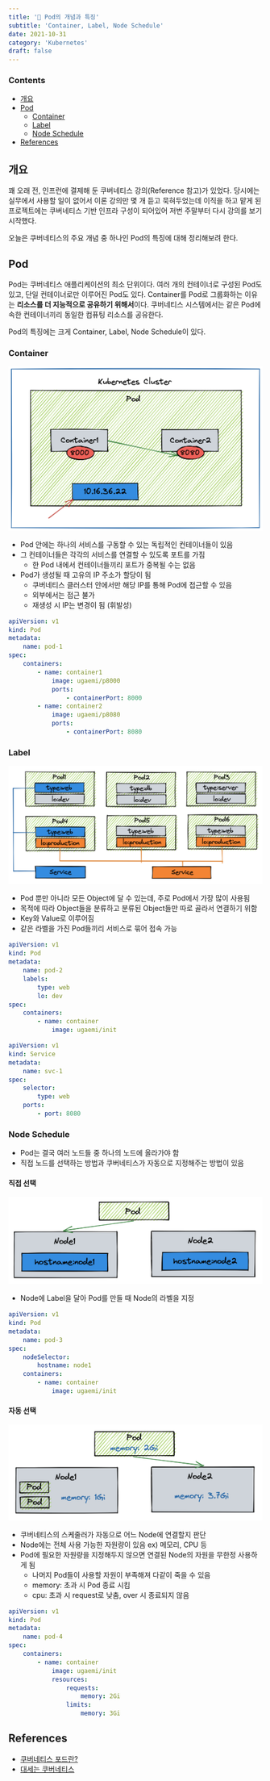 ```yaml
---
title: '🎡 Pod의 개념과 특징'
subtitle: 'Container, Label, Node Schedule'
date: 2021-10-31
category: 'Kubernetes'
draft: false
---
```


### Contents
- [개요](#개요)
- [Pod](#pod)
  - [Container](#container)
  - [Label](#label)
  - [Node Schedule](#node-schedule)
- [References](#references)

## 개요

꽤 오래 전, 인프런에 결제해 둔 쿠버네티스 강의(Reference 참고)가 있었다.
당시에는 실무에서 사용할 일이 없어서 이론 강의만 몇 개 듣고 묵혀두었는데 이직을 하고 맡게 된 프로젝트에는 쿠버네티스 기반 인프라 구성이 되어있어 저번 주말부터 다시 강의를 보기 시작했다.

오늘은 쿠버네티스의 주요 개념 중 하나인 Pod의 특징에 대해 정리해보려 한다.

## Pod

Pod는 쿠버네티스 애플리케이션의 최소 단위이다.
여러 개의 컨테이너로 구성된 Pod도 있고, 단일 컨테이너로만 이루어진 Pod도 있다.
Container를 Pod로 그룹화하는 이유는 **리소스를 더 지능적으로 공유하기 위해서**이다.
쿠버네티스 시스템에서는 같은 Pod에 속한 컨테이너끼리 동일한 컴퓨팅 리소스를 공유한다.

Pod의 특징에는 크게 Container, Label, Node Schedule이 있다.

### Container

![pod.png](images/2021/01.png)

- Pod 안에는 하나의 서비스를 구동할 수 있는 독립적인 컨테이너들이 있음
- 그 컨테이너들은 각각의 서비스를 연결할 수 있도록 포트를 가짐
  - 한 Pod 내에서 컨테이너들끼리 포트가 중복될 수는 없음
- Pod가 생성될 때 고유의 IP 주소가 할당이 됨
  - 쿠버네티스 클러스터 안에서만 해당 IP를 통해 Pod에 접근할 수 있음
  - 외부에서는 접근 불가
  - 재생성 시 IP는 변경이 됨 (휘발성)

```yaml
apiVersion: v1
kind: Pod
metadata:
	name: pod-1
spec:
	containers:
		- name: container1
			image: ugaemi/p8000
			ports:
				- containerPort: 8000
		- name: container2
			image: ugaemi/p8080
			ports:
				- containerPort: 8080
```

### Label

![label.png](images/2021/02.png)

- Pod 뿐만 아니라 모든 Object에 달 수 있는데, 주로 Pod에서 가장 많이 사용됨
- 목적에 따라 Object들을 분류하고 분류된 Object들만 따로 골라서 연결하기 위함
- Key와 Value로 이루어짐
- 같은 라벨을 가진 Pod들끼리 서비스로 묶어 접속 가능

```yaml
apiVersion: v1
kind: Pod
metadata:
	name: pod-2
	labels:
		type: web
		lo: dev
spec:
	containers:
		- name: container
			image: ugaemi/init
```

```yaml
apiVersion: v1
kind: Service
metadata:
	name: svc-1
spec:
	selector:
		type: web
	ports:
		- port: 8080
```

### Node Schedule

- Pod는 결국 여러 노드들 중 하나의 노드에 올라가야 함
- 직접 노드를 선택하는 방법과 쿠버네티스가 자동으로 지정해주는 방법이 있음

#### 직접 선택

![node1.png](images/2021/03.png)

- Node에 Label을 달아 Pod를 만들 때 Node의 라벨을 지정

```yaml
apiVersion: v1
kind: Pod
metadata:
	name: pod-3
spec:
	nodeSelector:
		hostname: node1
	containers:
		- name: container
			image: ugaemi/init
```

#### 자동 선택

![node2.png](images/2021/04.png)

- 쿠버네티스의 스케줄러가 자동으로 어느 Node에 연결할지 판단
- Node에는 전체 사용 가능한 자원량이 있음 ex) 메모리, CPU 등
- Pod에 필요한 자원량을 지정해두지 않으면 연결된 Node의 자원을 무한정 사용하게 됨
  - 나머지 Pod들이 사용할 자원이 부족해져 다같이 죽을 수 있음
  - memory: 초과 시 Pod 종료 시킴
  - cpu: 초과 시 request로 낮춤, over 시 종료되지 않음

```yaml
apiVersion: v1
kind: Pod
metadata:
	name: pod-4
spec:
	containers:
		- name: container
			image: ugaemi/init
			resources:
				requests:
					memory: 2Gi
				limits:
					memory: 3Gi
```

## References

- [쿠버네티스 포드란?](https://www.redhat.com/ko/topics/containers/what-is-kubernetes-pod)
- [대세는 쿠버네티스](https://www.inflearn.com/course/%EC%BF%A0%EB%B2%84%EB%84%A4%ED%8B%B0%EC%8A%A4-%EA%B8%B0%EC%B4%88/dashboard)
